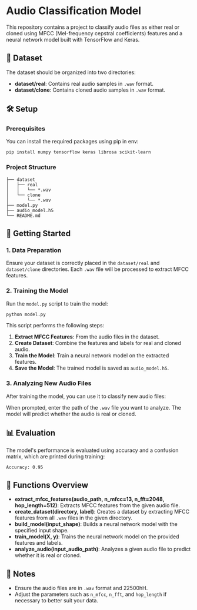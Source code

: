 # Audio Classification Model

This repository contains a project to classify audio files as either real or cloned using MFCC (Mel-frequency cepstral coefficients) features and a neural network model built with TensorFlow and Keras.

## 📂 Dataset

The dataset should be organized into two directories:

- **dataset/real**: Contains real audio samples in `.wav` format.
- **dataset/clone**: Contains cloned audio samples in `.wav` format.

## 🛠️ Setup

### Prerequisites

You can install the required packages using pip in env:

```bash
pip install numpy tensorflow keras librosa scikit-learn
```

### Project Structure

```
├── dataset
│   ├── real
│   │   └── *.wav
│   └── clone
│       └── *.wav
├── model.py
├── audio_model.h5
└── README.md
```

## 🚀 Getting Started

### 1. Data Preparation

Ensure your dataset is correctly placed in the `dataset/real` and `dataset/clone` directories. Each `.wav` file will be processed to extract MFCC features.

### 2. Training the Model

Run the `model.py` script to train the model:

```bash
python model.py
```

This script performs the following steps:

1. **Extract MFCC Features**: From the audio files in the dataset.
2. **Create Dataset**: Combine the features and labels for real and cloned audio.
3. **Train the Model**: Train a neural network model on the extracted features.
4. **Save the Model**: The trained model is saved as `audio_model.h5`.

### 3. Analyzing New Audio Files

After training the model, you can use it to classify new audio files:

When prompted, enter the path of the `.wav` file you want to analyze. The model will predict whether the audio is real or cloned.

## 📊 Evaluation

The model's performance is evaluated using accuracy and a confusion matrix, which are printed during training:

```
Accuracy: 0.95
```

## 🔧 Functions Overview

- **extract_mfcc_features(audio_path, n_mfcc=13, n_fft=2048, hop_length=512)**: Extracts MFCC features from the given audio file.
- **create_dataset(directory, label)**: Creates a dataset by extracting MFCC features from all `.wav` files in the given directory.
- **build_model(input_shape)**: Builds a neural network model with the specified input shape.
- **train_model(X, y)**: Trains the neural network model on the provided features and labels.
- **analyze_audio(input_audio_path)**: Analyzes a given audio file to predict whether it is real or cloned.

## 📝 Notes

- Ensure the audio files are in `.wav` format and 22500hH.
- Adjust the parameters such as `n_mfcc`, `n_fft`, and `hop_length` if necessary to better suit your data.
